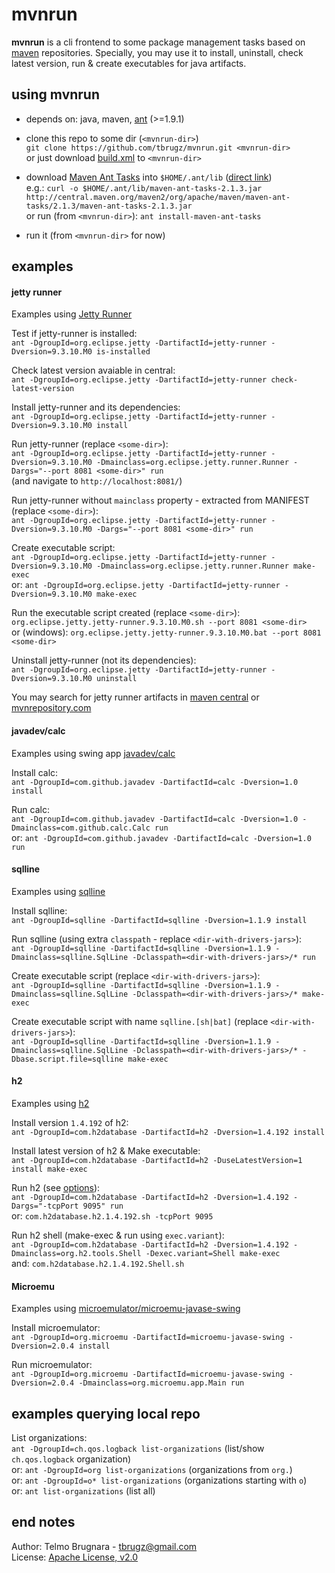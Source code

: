 
mvnrun
======

**mvnrun** is a cli frontend to some package management tasks based on [maven](https://maven.apache.org/)
repositories. Specially, you may use it to install, uninstall, check latest version,
run & create executables for java artifacts.


using mvnrun
------

- depends on: java, maven, [ant](https://ant.apache.org/) (>=1.9.1)

- clone this repo to some dir (`<mvnrun-dir>`)  
  `git clone https://github.com/tbrugz/mvnrun.git <mvnrun-dir>`  
  or just download [build.xml](https://raw.githubusercontent.com/tbrugz/mvnrun/master/build.xml) to `<mvnrun-dir>`

- download [Maven Ant Tasks](http://maven.apache.org/ant-tasks/) into `$HOME/.ant/lib`
  ([direct link](http://central.maven.org/maven2/org/apache/maven/maven-ant-tasks/2.1.3/maven-ant-tasks-2.1.3.jar))  
  e.g.: `curl -o $HOME/.ant/lib/maven-ant-tasks-2.1.3.jar http://central.maven.org/maven2/org/apache/maven/maven-ant-tasks/2.1.3/maven-ant-tasks-2.1.3.jar`  
  or run (from `<mvnrun-dir>`): `ant install-maven-ant-tasks`

- run it (from `<mvnrun-dir>` for now)


examples
------

#### jetty runner

Examples using [Jetty Runner](http://www.eclipse.org/jetty/documentation/9.3.9.v20160517/runner.html)

Test if jetty-runner is installed:  
`ant -DgroupId=org.eclipse.jetty -DartifactId=jetty-runner -Dversion=9.3.10.M0 is-installed`

Check latest version avaiable in central:  
`ant -DgroupId=org.eclipse.jetty -DartifactId=jetty-runner check-latest-version`

Install jetty-runner and its dependencies:  
`ant -DgroupId=org.eclipse.jetty -DartifactId=jetty-runner -Dversion=9.3.10.M0 install`

Run jetty-runner (replace `<some-dir>`):  
`ant -DgroupId=org.eclipse.jetty -DartifactId=jetty-runner -Dversion=9.3.10.M0 -Dmainclass=org.eclipse.jetty.runner.Runner -Dargs="--port 8081 <some-dir>" run`  
(and navigate to `http://localhost:8081/`)

Run jetty-runner without `mainclass` property - extracted from MANIFEST (replace `<some-dir>`):  
`ant -DgroupId=org.eclipse.jetty -DartifactId=jetty-runner -Dversion=9.3.10.M0 -Dargs="--port 8081 <some-dir>" run`

Create executable script:  
`ant -DgroupId=org.eclipse.jetty -DartifactId=jetty-runner -Dversion=9.3.10.M0 -Dmainclass=org.eclipse.jetty.runner.Runner make-exec`  
or: `ant -DgroupId=org.eclipse.jetty -DartifactId=jetty-runner -Dversion=9.3.10.M0 make-exec`

Run the executable script created (replace `<some-dir>`):  
`org.eclipse.jetty.jetty-runner.9.3.10.M0.sh --port 8081 <some-dir>`  
or (windows): `org.eclipse.jetty.jetty-runner.9.3.10.M0.bat --port 8081 <some-dir>`

Uninstall jetty-runner (not its dependencies):  
`ant -DgroupId=org.eclipse.jetty -DartifactId=jetty-runner -Dversion=9.3.10.M0 uninstall`

You may search for jetty runner artifacts in
[maven central](http://search.maven.org/#search%7Cgav%7C1%7Cg%3A%22org.eclipse.jetty%22%20AND%20a%3A%22jetty-runner%22)
or [mvnrepository.com](http://mvnrepository.com/artifact/org.eclipse.jetty/jetty-runner)

#### javadev/calc

Examples using swing app [javadev/calc](https://github.com/javadev/calc)

Install calc:  
`ant -DgroupId=com.github.javadev -DartifactId=calc -Dversion=1.0 install`

Run calc:  
`ant -DgroupId=com.github.javadev -DartifactId=calc -Dversion=1.0 -Dmainclass=com.github.calc.Calc run`  
or: `ant -DgroupId=com.github.javadev -DartifactId=calc -Dversion=1.0 run`

#### sqlline

Examples using [sqlline](https://github.com/julianhyde/sqlline)

Install sqlline:  
`ant -DgroupId=sqlline -DartifactId=sqlline -Dversion=1.1.9 install`

Run sqlline (using extra `classpath` - replace `<dir-with-drivers-jars>`):  
`ant -DgroupId=sqlline -DartifactId=sqlline -Dversion=1.1.9 -Dmainclass=sqlline.SqlLine -Dclasspath=<dir-with-drivers-jars>/* run`

Create executable script (replace `<dir-with-drivers-jars>`):  
`ant -DgroupId=sqlline -DartifactId=sqlline -Dversion=1.1.9 -Dmainclass=sqlline.SqlLine -Dclasspath=<dir-with-drivers-jars>/* make-exec`

Create executable script with name `sqlline.[sh|bat]` (replace `<dir-with-drivers-jars>`):  
`ant -DgroupId=sqlline -DartifactId=sqlline -Dversion=1.1.9 -Dmainclass=sqlline.SqlLine -Dclasspath=<dir-with-drivers-jars>/* -Dbase.script.file=sqlline make-exec`

#### h2

Examples using [h2](http://www.h2database.com/)

Install version `1.4.192` of h2:  
`ant -DgroupId=com.h2database -DartifactId=h2 -Dversion=1.4.192 install`

Install latest version of h2 & Make executable:  
`ant -DgroupId=com.h2database -DartifactId=h2 -DuseLatestVersion=1 install make-exec`

Run h2 (see [options](http://www.h2database.com/javadoc/org/h2/tools/Server.html#main_String...)):  
`ant -DgroupId=com.h2database -DartifactId=h2 -Dversion=1.4.192 -Dargs="-tcpPort 9095" run`  
or: `com.h2database.h2.1.4.192.sh -tcpPort 9095`

Run h2 shell (make-exec & run using `exec.variant`):  
`ant -DgroupId=com.h2database -DartifactId=h2 -Dversion=1.4.192 -Dmainclass=org.h2.tools.Shell -Dexec.variant=Shell make-exec`  
and: `com.h2database.h2.1.4.192.Shell.sh`

#### Microemu

Examples using [microemulator/microemu-javase-swing](https://github.com/tisoft/microemu/tree/master/microemulator/microemu-javase-swing)

Install microemulator:  
`ant -DgroupId=org.microemu -DartifactId=microemu-javase-swing -Dversion=2.0.4 install`

Run microemulator:  
`ant -DgroupId=org.microemu -DartifactId=microemu-javase-swing -Dversion=2.0.4 -Dmainclass=org.microemu.app.Main run`


examples querying local repo
------

List organizations:  
`ant -DgroupId=ch.qos.logback list-organizations` (list/show `ch.qos.logback` organization)  
or: `ant -DgroupId=org list-organizations` (organizations from `org.`)  
or: `ant -DgroupId=o* list-organizations` (organizations starting with `o`)  
or: `ant list-organizations` (list all)


end notes
------

Author: Telmo Brugnara - <tbrugz@gmail.com>  
License: [Apache License, v2.0](http://www.apache.org/licenses/LICENSE-2.0)
